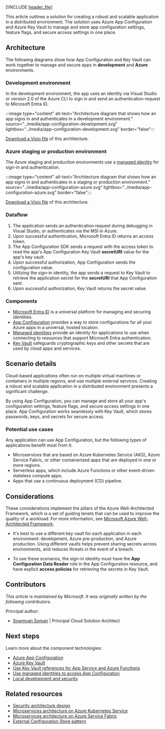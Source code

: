 [!INCLUDE [header_file](../../../includes/sol-idea-header.md)]

This article outlines a solution for creating a robust and scalable application in a distributed environment. The solution uses Azure App Configuration and Azure Key Vault to manage and store app configuration settings, feature flags, and secure access settings in one place.

## Architecture

The following diagrams show how App Configuration and Key Vault can work together to manage and secure apps in **development** and **Azure** environments.

### Development environment

In the development environment, the app uses an identity via Visual Studio or version 2.0 of the Azure CLI to sign in and send an authentication request to Microsoft Entra ID.

:::image type="content" alt-text="Architecture diagram that shows how an app signs in and authenticates in a development environment." source="../media/app-configuration-development.svg" lightbox="../media/app-configuration-development.svg" border="false":::

[Download a Visio file](https://arch-center.azureedge.net/AppConfig_Development.vsdx) of this architecture.

### Azure staging or production environment

The Azure staging and production environments use a [managed identity](/azure/active-directory/managed-identities-azure-resources/overview) for sign-in and authentication.

:::image type="content" alt-text="Architecture diagram that shows how an app signs in and authenticates in a staging or production environment." source="../media/app-configuration-azure.svg" lightbox="../media/app-configuration-azure.svg" border="false":::

[Download a Visio file](https://arch-center.azureedge.net/AppConfig_Development.vsdx) of this architecture.

### Dataflow

1. The application sends an authentication request during debugging in Visual Studio, or authenticates via the MSI in Azure.
1. Upon successful authentication, Microsoft Entra ID returns an access token.
1. The App Configuration SDK sends a request with the access token to read the app's App Configuration Key Vault **secretURI** value for the app's key vault.
1. Upon successful authorization, App Configuration sends the configuration value.
1. Utilizing the sign-in identity, the app sends a request to Key Vault to retrieve the application secret for the **secretURI** that App Configuration sent.
1. Upon successful authorization, Key Vault returns the secret value.

### Components

* [Microsoft Entra ID](https://azure.microsoft.com/services/active-directory) is a universal platform for managing and securing identities.
* [App Configuration](https://azure.microsoft.com/services/app-configuration) provides a way to store configurations for all your Azure apps in a universal, hosted location.
* [Managed identities](/azure/active-directory/managed-identities-azure-resources) provide an identity for applications to use when connecting to resources that support Microsoft Entra authentication.
* [Key Vault](https://azure.microsoft.com/services/key-vault) safeguards cryptographic keys and other secrets that are used by cloud apps and services.

## Scenario details

Cloud-based applications often run on multiple virtual machines or containers in multiple regions, and use multiple external services. Creating a robust and scalable application in a distributed environment presents a significant challenge.

By using App Configuration, you can manage and store all your app's configuration settings, feature flags, and secure access settings in one place. App Configuration works seamlessly with Key Vault, which stores passwords, keys, and secrets for secure access.

### Potential use cases

Any application can use App Configuration, but the following types of applications benefit most from it:

* Microservices that are based on Azure Kubernetes Service (AKS), Azure Service Fabric, or other containerized apps that are deployed in one or more regions.
* Serverless apps, which include Azure Functions or other event-driven stateless compute apps.
* Apps that use a continuous deployment (CD) pipeline.

## Considerations

These considerations implement the pillars of the Azure Well-Architected Framework, which is a set of guiding tenets that can be used to improve the quality of a workload. For more information, see [Microsoft Azure Well-Architected Framework](/azure/architecture/framework).

* It's best to use a different key vault for each application in each environment: development, Azure pre-production, and Azure production. Using different vaults helps prevent sharing secrets across environments, and reduces threats in the event of a breach.

* To use these scenarios, the sign-in identity must have the **App Configuration Data Reader** role in the App Configuration resource, and have explicit **access policies** for retrieving the secrets in Key Vault.

## Contributors

*This article is maintained by Microsoft. It was originally written by the following contributors.*

Principal author:

* [Sowmyan Soman](https://www.linkedin.com/in/sowmyancs) | Principal Cloud Solution Architect

## Next steps

Learn more about the component technologies:

* [Azure App Configuration](/azure/azure-app-configuration)
* [Azure Key Vault](/azure/key-vault/general/basic-concepts)
* [Use Key Vault references for App Service and Azure Functions](/azure/app-service/app-service-key-vault-references)
* [Use managed identities to access App Configuration](/azure/azure-app-configuration/howto-integrate-azure-managed-service-identity?tabs=core2x)
* [Local development and security](/aspnet/core/security/app-secrets?tabs=windows&view=aspnetcore-3.1)

## Related resources

* [Security architecture design](../../guide/security/security-start-here.yml)
* [Microservices architecture on Azure Kubernetes Service](../../reference-architectures/containers/aks-microservices/aks-microservices.yml)
* [Microservices architecture on Azure Service Fabric](../../reference-architectures/microservices/service-fabric.yml)
* [External Configuration Store pattern](../../patterns/external-configuration-store.yml)
